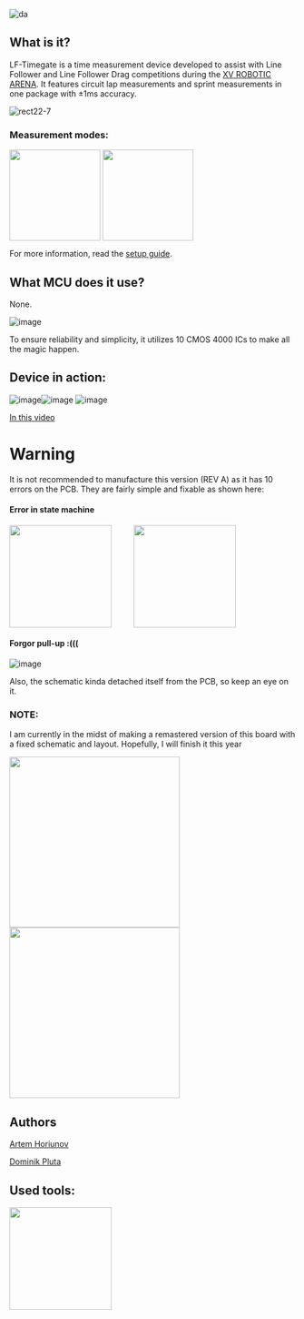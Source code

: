 ![da](https://github.com/user-attachments/assets/72f89c5f-3965-4c38-af1a-255bf9265079)
## What is it?
LF-Timegate is a time measurement device developed to assist with Line Follower and Line Follower Drag competitions during the [XV ROBOTIC ARENA](https://roboticarena.pl/). It features circuit lap measurements and sprint measurements in one package with ±1ms accuracy.

![rect22-7](https://github.com/user-attachments/assets/2b5adb61-78eb-4406-bd00-0229d2a5dba9)

### Measurement modes:
<img align="center" height="160" src="https://github.com/user-attachments/assets/14b047e1-3b21-480e-b701-b1e88d9d197a">
<img align="center" height="160" src="https://github.com/user-attachments/assets/b293a596-0de7-4218-8f7d-6d8abdd7de3b">


For more information, read the [setup guide](https://github.com/ArthorH/LF-Timegate-REVA/blob/main/LF-Timegate-Setup-Guide.pdf).

## What MCU does it use?
None.

![image](https://github.com/user-attachments/assets/473d654d-c87e-4e9f-868d-7d7ecc76e5cd)

To ensure reliability and simplicity, it utilizes 10 CMOS 4000 ICs to make all the magic happen.  

## Device in action:
![image](https://github.com/user-attachments/assets/8788d20a-acbb-4e5f-97fc-0c9bf5c77299)![image](https://github.com/user-attachments/assets/cb4966d3-725b-4cf5-bda3-bf1a30326bdd)
![image](https://github.com/user-attachments/assets/bfb66d14-5c6c-4270-8d43-93c3d3f25b9d)

[In this video](https://www.youtube.com/watch?v=xdkL_AgzkSc)

# Warning 
It is not recommended to manufacture this version (REV A) as it has 10 errors on the PCB. They are fairly simple and fixable as shown here:

#### Error in state machine 
<img align="center" height="180" src="https://github.com/user-attachments/assets/a0aee744-cc08-4c6b-b303-2f296a8f9929">&nbsp;&nbsp;&nbsp;&nbsp; &nbsp;&nbsp;&nbsp;&nbsp; 
<img align="center" height="180" src="https://github.com/user-attachments/assets/43e30967-946e-4c76-8b30-b151a21fcf93">&nbsp;&nbsp;&nbsp;&nbsp; &nbsp;&nbsp;&nbsp;&nbsp; 

#### Forgor pull-up :(((
![image](https://github.com/user-attachments/assets/87d12fee-ff72-4789-b063-e5ceea5e3cda)

Also, the schematic kinda detached itself from the PCB, so keep an eye on it. 

### NOTE:
I am currently in the midst of making a remastered version of this board with a fixed schematic and layout. Hopefully, I will finish it this year

<img align="center" height="300" src="https://github.com/user-attachments/assets/289c8711-deb6-4f8b-a31f-e3bd8505ad07">
<img align="center" height="300" src="https://github.com/user-attachments/assets/4a43e522-085f-4a19-8ab4-52f971afa949">

## Authors
[Artem Horiunov](https://github.com/ArthorH)

[Dominik Pluta](https://github.com/Dominik-Workshop)

## Used tools:
<img align="center" height="180" src="https://github.com/user-attachments/assets/7439b4e2-4956-4fe5-be43-aab39e68163c">&nbsp;&nbsp;&nbsp;&nbsp; &nbsp;&nbsp;&nbsp;&nbsp;

